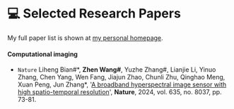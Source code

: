 
# 💻 Selected Research Papers

My full paper list is shown at [my personal homepage](https://wstruggle.github.io/).

#### Computational imaging
- `Nature` Liheng Bian#\*, **Zhen Wang#**, Yuzhe Zhang#, Lianjie Li, Yinuo Zhang, Chen Yang, Wen Fang, Jiajun Zhao, Chunli Zhu, Qinghao Meng, Xuan Peng, Jun Zhang\*, '[A broadband hyperspectral image sensor with high spatio-temporal resolution](https://www.nature.com/articles/s41586-024-08109-1)', **Nature**, 2024, vol. 635, no. 8037, pp. 73-81.  

